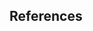 <!-- What / Why -->
<!-- Describe the request in detail. What it does and why it's being changed. -->


## References
<!-- Examples:
  Related to #0
  Depends on #0
  Blocked by #0
  Fixes #0
  Closes #0
-->
